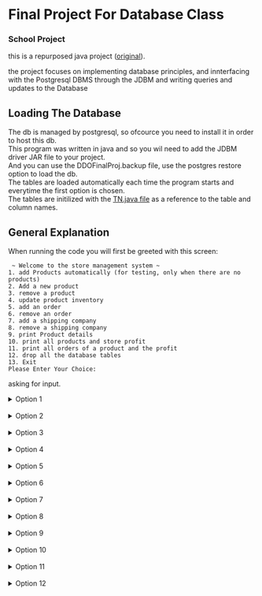 # Final Project For Database Class 
### **School Project**
this is a repurposed java project (<a href="https://github.com/vitrobiani/final_java_project_OOD" target="_blank">original</a>).<br>
<p>the project focuses on implementing database principles, and innterfacing with the Postgresql DBMS through the JDBM and writing queries and updates to the Database</p>

## Loading The Database
<p>The db is managed by postgresql, so ofcource you need to install it in order to host this db. <br>
This program was written in java and so you wil need to add the JDBM driver JAR file to your project. <br>
And you can use the DDOFinalProj.backup file, use  the postgres restore option to load the db. <br>
The tables are loaded automatically each time the program starts and everytime the first option is chosen.<br>
The tables are initilized with the <a href="https://github.com/vitrobiani/Final_Database_Java_Project/blob/master/src/TN.java">TN.java file</a> as a reference to the table and column names.</p>

## General Explanation
<p>When running the code you will first be greeted with this screen: </p>

```
 ~ Welcome to the store management system ~
1. add Products automatically (for testing, only when there are no products)
2. Add a new product
3. remove a product
4. update product inventory
5. add an order
6. remove an order
7. add a shipping company
8. remove a shipping company
9. print Product details
10. print all products and store profit
11. print all orders of a product and the profit
12. drop all the database tables
13. Exit
Please Enter Your Choice:  
```

<p>asking for input.</p>
<details>
  <summary>Option 1</summary>

  ### adding products automatically
  <p>this option is purely for testing. it will add 10 porducts, 3 shipping companies, 5 countries (countries are hard coded anyways), 3 customers and 7 orders and invoices. <br>
  Keep in mind you can only use it if there are no products in the db, and of cource you can change the hard coded products, shipping companies and what not in the <a href="https://github.com/vitrobiani/Final_Database_Java_Project/blob/master/src/autoAddProductCommand.java"> autoAddProductCommand class <a></a> 
  <br>If there are no tebles in the db it will initialize it. </p>
</details>
    <br>
<details>
  <summary>Option 2</summary>
  
  ### add a new product
  <p>option to add a new product to the db, keep in mind that the product code is the main identifier (primary key) so you can't create 2 with the same one.</p>
</details>
<br>
<details>
  <summary>Option 3</summary>

  ### remove a product
  <p>option to remove a product from the db, based on the product code. keep in mind you can't remove a product if there are pending orders for it.</p>
</details>
<br>
<details>
  <summary>Option 4</summary>

  ### update product stock
  <p>option to update a product stock in the db, based on the product code.</p>
</details>
<br>
<details>
  <summary>Option 5</summary>

  ### adding an order
  <p>the option to add an order to a product, adding an order will require the store to have products in the db.</p>
</details>
<br>
<details>
  <summary>Option 6</summary>

  ### remove an order
  <p>the option to remove an order of a product, keep in mind that the invoice will be deleted as well.</p>
</details>
<br>
<details>
  <summary>Option 7</summary>

  ### add a shipping company
  <p>option to add a shipping company to the db.</p>
</details>
<br>
<details>
  <summary>Option 8</summary>

  ### remove a shipping company
  <p>the option to remove a shipping company from the db. keep in mind that you can't remove a shipping company if it still has pending orders.</p>
</details>
<br>
<details>
  <summary>Option 9</summary>

  ### print product details
  <p>opening an option menu to choose from all available products in the store, and printing their details. also alows you to print any of their orders invoices (if they have any)</p>
</details>
<br>
<details>
  <summary>Option 10</summary>

  ### printing all products and store profit
  <p>printing all products in the store and their details and in the end the store profit</p>
</details>
<br>
<details>
  <summary>Option 11</summary>

  ### print product orders
  <p>opening an option menu to choose from all available products in the store, and printing their orders (if they have any).</p>
</details>
<br>
<details>
  <summary>Option 12</summary>

  ### drop the database
  <p>JOKE OPTION!. this will actually drop all the tables in the db.</p>
</details>
